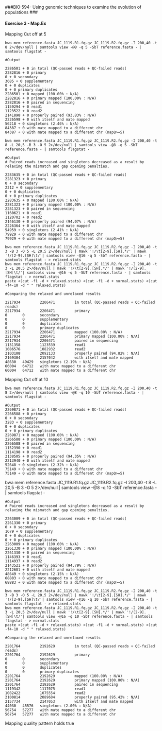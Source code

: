 ###BIO 594- Using genomic techniques to examine the evolution of populations ###

#### Exercise 3 - Map.Ex

Mapping Cut off at 5

	bwa mem reference.fasta JC_1119.R1.fq.gz JC_1119.R2.fq.gz -I 200,40 -t 8 2>/dev/null | samtools view -@8 -q 5 -SbT reference.fasta - | samtools flagstat -

```
#Output

2286501 + 0 in total (QC-passed reads + QC-failed reads)
2282816 + 0 primary
0 + 0 secondary
3685 + 0 supplementary
0 + 0 duplicates
0 + 0 primary duplicates
2286501 + 0 mapped (100.00% : N/A)
2282816 + 0 primary mapped (100.00% : N/A)
2282816 + 0 paired in sequencing
1159294 + 0 read1
1123522 + 0 read2
2141898 + 0 properly paired (93.83% : N/A)
2226598 + 0 with itself and mate mapped
56218 + 0 singletons (2.46% : N/A)
84387 + 0 with mate mapped to a different chr
84387 + 0 with mate mapped to a different chr (mapQ>=5)
```

	bwa mem reference.fasta JC_1119.R1.fq.gz JC_1119.R2.fq.gz -I 200,40 -t 8 -L 20,5 -B 3 -O 5 2>/dev/null | samtools view -@8 -q 5 -SbT reference.fasta - | samtools flagstat -

```
#Output
# Paired reads increased and singletons decreased as a result by relaxing the mismatch and gap opening penalties.

2283635 + 0 in total (QC-passed reads + QC-failed reads)
2281323 + 0 primary
0 + 0 secondary
2312 + 0 supplementary
0 + 0 duplicates
0 + 0 primary duplicates
2283635 + 0 mapped (100.00% : N/A)
2281323 + 0 primary mapped (100.00% : N/A)
2281323 + 0 paired in sequencing
1160621 + 0 read1
1120702 + 0 read2
2146130 + 0 properly paired (94.07% : N/A)
2226364 + 0 with itself and mate mapped
54959 + 0 singletons (2.41% : N/A)
79929 + 0 with mate mapped to a different chr
79929 + 0 with mate mapped to a different chr (mapQ>=5)
```

	bwa mem reference.fasta JC_1119.R1.fq.gz JC_1119.R2.fq.gz -I 200,40 -t 3 -B 3 -O 5 -L 20,5 2>/dev/null | mawk '!/\t[2-9].[SH].*/' | mawk '!/[2-9].[SH]\t/'| samtools view -@16 -q 5 -SbT reference.fasta - | samtools flagstat - > relaxed.stats
	bwa mem reference.fasta JC_1119.R1.fq.gz JC_1119.R2.fq.gz -I 200,40 -t 3 -L 20,5 2>/dev/null | mawk '!/\t[2-9].[SH].*/' | mawk '!/[2-9].[SH]\t/'| samtools view -@16 -q 5 -SbT reference.fasta - | samtools flagstat - > normal.stats
	paste <(cut -f1 -d + relaxed.stats) <(cut -f1 -d + normal.stats) <(cut -f4-10 -d " " relaxed.stats)

```
#Comparing the relaxed and unrelaxed results

2217934         2206471         in total (QC-passed reads + QC-failed reads)
2217934         2206471         primary
0       0       secondary
0       0       supplementary
0       0       duplicates
0       0       primary duplicates
2217934         2206471         mapped (100.00% : N/A)
2217934         2206471         primary mapped (100.00% : N/A)
2217934         2206471         paired in sequencing
1131358         1123539         read1
1086576         1082932         read2
2103108         2092133         properly paired (94.82% : N/A)
2169304         2157042         with itself and mate mapped
48630   49429   singletons (2.19% : N/A)
66004   64712   with mate mapped to a different chr
66004   64712   with mate mapped to a different chr
```
Mapping Cut off at 10

	bwa mem reference.fasta JC_1119.R1.fq.gz JC_1119.R2.fq.gz -I 200,40 -t 8 2>/dev/null | samtools view -@8 -q 10 -SbT reference.fasta - | samtools flagstat -

```
#Output
2269871 + 0 in total (QC-passed reads + QC-failed reads)
2266588 + 0 primary
0 + 0 secondary
3283 + 0 supplementary
0 + 0 duplicates
0 + 0 primary duplicates
2269871 + 0 mapped (100.00% : N/A)
2266588 + 0 primary mapped (100.00% : N/A)
2266588 + 0 paired in sequencing
1152390 + 0 read1
1114198 + 0 read2
2138505 + 0 properly paired (94.35% : N/A)
2213940 + 0 with itself and mate mapped
52648 + 0 singletons (2.32% : N/A)
75149 + 0 with mate mapped to a different chr
75149 + 0 with mate mapped to a different chr (mapQ>=5)
```

bwa mem reference.fasta JC_1119.R1.fq.gz JC_1119.R2.fq.gz -I 200,40 -t 8 -L 20,5 -B 3 -O 5 2>/dev/null | samtools view -@8 -q 10 -SbT reference.fasta - | samtools flagstat -

```
#Output
# Paired reads increased and singletons decreased as a result by relaxing the mismatch and gap opening penalties.

2263009 + 0 in total (QC-passed reads + QC-failed reads)
2261330 + 0 primary
0 + 0 secondary
1679 + 0 supplementary
0 + 0 duplicates
0 + 0 primary duplicates
2263009 + 0 mapped (100.00% : N/A)
2261330 + 0 primary mapped (100.00% : N/A)
2261330 + 0 paired in sequencing
1146393 + 0 read1
1114937 + 0 read2
2143521 + 0 properly paired (94.79% : N/A)
2212681 + 0 with itself and mate mapped
48649 + 0 singletons (2.15% : N/A)
68883 + 0 with mate mapped to a different chr
68883 + 0 with mate mapped to a different chr (mapQ>=5)
```

	bwa mem reference.fasta JC_1119.R1.fq.gz JC_1119.R2.fq.gz -I 200,40 -t 3 -B 3 -O 5 -L 20,5 2>/dev/null | mawk '!/\t[2-9].[SH].*/' | mawk '!/[2-9].[SH]\t/'| samtools view -@16 -q 10 -SbT reference.fasta - | samtools flagstat - > relaxed.stats
	bwa mem reference.fasta JC_1119.R1.fq.gz JC_1119.R2.fq.gz -I 200,40 -t 3 -L 20,5 2>/dev/null | mawk '!/\t[2-9].[SH].*/' | mawk '!/[2-9].[SH]\t/'| samtools view -@16 -q 10 -SbT reference.fasta - | samtools flagstat - > normal.stats
	paste <(cut -f1 -d + relaxed.stats) <(cut -f1 -d + normal.stats) <(cut -f4-10 -d " " relaxed.stats)

```
#Comparing the relaxed and unrelaxed results

2201764         2192629         in total (QC-passed reads + QC-failed reads)
2201764         2192629         primary
0       0       secondary
0       0       supplementary
0       0       duplicates
0       0       primary duplicates
2201764         2192629         mapped (100.00% : N/A)
2201764         2192629         primary mapped (100.00% : N/A)
2201764         2192629         paired in sequencing
1119342         1117075         read1
1082422         1075554         read2
2100814         2089604         properly paired (95.42% : N/A)
2157734         2147053         with itself and mate mapped
44030   45576   singletons (2.00% : N/A)
56754   57277   with mate mapped to a different chr
56754   57277   with mate mapped to a different chr
```

Mapping quality pattern holds true
